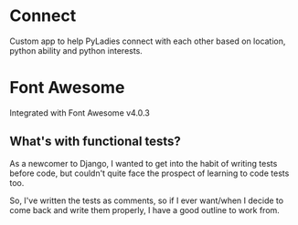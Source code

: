 # Connect

Custom app to help PyLadies connect with each other based on location, python ability and python interests.

# Font Awesome

Integrated with Font Awesome v4.0.3

## What's with functional tests?

As a newcomer to Django, I wanted to get into the habit of writing tests before code, but couldn't quite face the prospect of learning to code tests too.

So, I've written the tests as comments, so if I ever want/when I decide to come back and write them properly, I have a good outline to work from.
